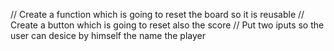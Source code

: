   // Create a function which is going to reset the board so it is reusable
  // Create a button which is going to reset also the score
  // Put two iputs so the user can desice by himself the name the player